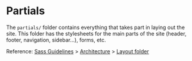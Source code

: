 # Partials

The `partials/` folder contains everything that takes part in laying out the site. This folder has the stylesheets for the main parts of the site (header, footer, navigation, sidebar…), forms, etc.

Reference: [Sass Guidelines](http://sass-guidelin.es/) > [Architecture](http://sass-guidelin.es/#architecture) > [Layout folder](http://sass-guidelin.es/#layout-folder)
